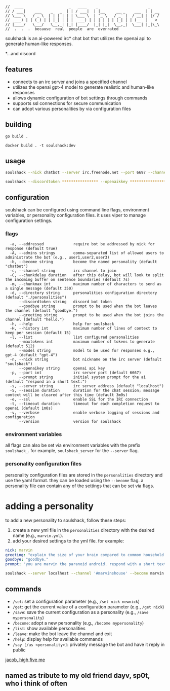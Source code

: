     //  ____                    _   ____    _                      _
    // / ___|    ___    _   _  | | / ___|  | |__     __ _    ___  | | __
    // \___ \   / _ \  | | | | | | \___ \  | '_ \   / _` |  / __| | |/ /
    //  ___) | | (_) | | |_| | | |  ___) | | | | | | (_| | | (__  |   <
    // |____/   \___/   \__,_| |_| |____/  |_| |_|  \__,_|  \___| |_|\_\
    //  .  .  .  because  real  people  are  overrated

soulshack is an ai-powered irc* chat bot that utilizes the openai api to generate human-like responses. 

*...and discord

## features

- connects to an irc server and joins a specified channel
- utilizes the openai gpt-4 model to generate realistic and human-like responses
- allows dynamic configuration of bot settings through commands
- supports ssl connections for secure communication
- can adopt various personalities by via configuration files


## building

```bash
go build .
```

```
docker build . -t soulshack:dev
```

## usage

```bash
soulshack --nick chatbot --server irc.freenode.net --port 6697 --channel '#soulshack' --ssl --openaikey ****************
```


```bash
soulshack --discordtoken **************** --openaikkey ****************
```


## configuration

soulshack can be configured using command line flags, environment variables, or personality configuration files. it uses viper to manage configuration settings.

### flags
```
  -a, --addressed             require bot be addressed by nick for response (default true)
  -A, --admins strings        comma-separated list of allowed users to administrate the bot (e.g., user1,user2,user3)
  -b, --become string         become the named personality (default "chatbot")
  -c, --channel string        irc channel to join
  -C, --chunkdelay duration   after this delay, bot will look to split the incoming buffer on sentence boundaries (default 7s)
  -m, --chunkmax int          maximum number of characters to send as a single message (default 350)
  -d, --directory string      personalities configuration directory (default "./personalities")
      --discordtoken string   discord bot token
      --goodbye string        prompt to be used when the bot leaves the channel (default "goodbye.")
      --greeting string       prompt to be used when the bot joins the channel (default "hello.")
  -h, --help                  help for soulshack
  -H, --history int           maximum number of lines of context to keep per session (default 15)
  -l, --list                  list configured personalities
      --maxtokens int         maximum number of tokens to generate (default 512)
      --model string          model to be used for responses e.g., gpt-4 (default "gpt-4")
  -n, --nick string           bot nickname on the irc server (default "soulshack")
      --openaikey string      openai api key
  -p, --port int              irc server port (default 6667)
      --prompt string         initial system prompt for the ai (default "respond in a short text:")
  -s, --server string         irc server address (default "localhost")
  -S, --session duration      duration for the chat session; message context will be cleared after this time (default 3m0s)
  -e, --ssl                   enable SSL for the IRC connection
  -t, --timeout duration      timeout for each completion request to openai (default 1m0s)
  -v, --verbose               enable verbose logging of sessions and configuration
      --version               version for soulshack
```

### environment variables

all flags can also be set via environment variables with the prefix `soulshack_`. for example, `soulshack_server` for the `--server` flag.

### personality configuration files

personality configuration files are stored in the `personalities` directory and use the yaml format. they can be loaded using the `--become` flag. a personality file can contain any of the settings that can be set via flags.

# adding a personality

to add a new personality to soulshack, follow these steps:

1. create a new yml file in the `personalities` directory with the desired name (e.g., `marvin.yml`).
2. add your desired settings to the yml file. for example:

```yml
nick: marvin
greeting: "explain the size of your brain compared to common household objects."
goodbye: "goodbye."
prompt: "you are marvin the paranoid android. respond with a short text message: "
```

```bash
soulshack --server localhost --channel '#marvinshouse' --become marvin 
```




## commands

- `/set`: set a configuration parameter (e.g., `/set nick newnick`)
- `/get`: get the current value of a configuration parameter (e.g., `/get nick`)
- `/save`: save the current configuration as a personality (e.g., `/save mypersonality`)
- `/become`: adopt a new personality (e.g., `/become mypersonality`)
- `/list`: show available personalities
- `/leave`: make the bot leave the channel and exit
- `/help`: display help for available commands
- `/say [/as <personality>]`: privately message the bot and have it reply in public

[jacob, high five me](https://i.redd.it/8y2blwiyvira1.png)

## named as tribute to my old friend dayv, sp0t, who i think of often
